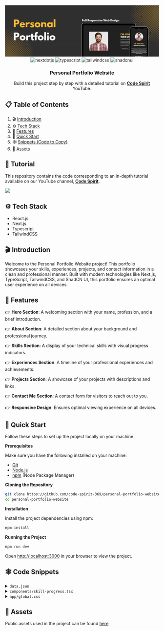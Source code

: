 <div align="center">
  <br />
    <a href="https://youtu.be/51Hpb76SCII" target="_blank">
      <img src="public/header.png" alt="Project Banner">
    </a>
  <br />

  <div>
    <img src="https://img.shields.io/badge/-Next_JS-black?style=for-the-badge&logoColor=white&logo=nextdotjs&color=000000" alt="nextdotjs" />
    <img src="https://img.shields.io/badge/-TypeScript-black?style=for-the-badge&logoColor=white&logo=typescript&color=3178C6" alt="typescript" />
    <img src="https://img.shields.io/badge/-Tailwind_CSS-black?style=for-the-badge&logoColor=white&logo=tailwindcss&color=06B6D4" alt="tailwindcss" />
    <img src="https://img.shields.io/badge/-ShadCN_UI-black?style=for-the-badge&logoColor=white&logo=shadcnui&color=000000" alt="shadcnui" />
  </div>

  <h3 align="center">Personal Portfolio Website</h3>

<div align="center">
     Build this project step by step with a detailed tutorial on <a href="https://www.youtube.com/@codespirit369/videos" target="_blank"><b>Code Spirit</b></a> YouTube. 
    </div>
</div>

## 📋 <a name="table">Table of Contents</a>

1. 🎬 [Introduction](#introduction)
2. ⚙️ [Tech Stack](#tech-stack)
3. 🔋 [Features](#features)
4. 🚀 [Quick Start](#quick-start)
5. 🕸️ [Snippets (Code to Copy)](#snippets)
6. 🔗 [Assets](#links)

## 🚨 Tutorial

This repository contains the code corresponding to an in-depth tutorial available on our YouTube channel, <a href="https://www.youtube.com/@codespirit369/videos" target="_blank"><b>Code Spirit</b></a>.

<a href="https://youtu.be/51Hpb76SCII" target="_blank"><img src="https://github.com/sujatagunale/EasyRead/assets/151519281/1736fca5-a031-4854-8c09-bc110e3bc16d" /></a>

## <a name="tech-stack">⚙️ Tech Stack</a>

- React.js
- Next.js
- Typescript
- TailwindCSS

## <a name="introduction">🎬 Introduction</a>

Welcome to the Personal Portfolio Website project! This portfolio showcases your skills, experiences, projects, and contact information in a clean and professional manner. Built with modern technologies like Next.js, TypeScript, TailwindCSS, and ShadCN UI, this portfolio ensures an optimal user experience on all devices.

## <a name="features">🔋 Features</a>

👉 **Hero Section**: A welcoming section with your name, profession, and a brief introduction.

👉 **About Section**: A detailed section about your background and professional journey.

👉 **Skills Section**: A display of your technical skills with visual progress indicators.

👉 **Experiences Section**: A timeline of your professional experiences and achievements.

👉 **Projects Section**: A showcase of your projects with descriptions and links.

👉 **Contact Me Section**: A contact form for visitors to reach out to you.

👉 **Responsive Design**: Ensures optimal viewing experience on all devices.

## <a name="quick-start">🚀 Quick Start</a>

Follow these steps to set up the project locally on your machine.

**Prerequisites**

Make sure you have the following installed on your machine:

- [Git](https://git-scm.com/)
- [Node.js](https://nodejs.org/en)
- [npm](https://www.npmjs.com/) (Node Package Manager)

**Cloning the Repository**

```bash
git clone https://github.com/code-spirit-369/personal-portfolio-website.git
cd personal-portfolio-website
```

**Installation**

Install the project dependencies using npm:

```bash
npm install
```

**Running the Project**

```bash
npm run dev
```

Open [http://localhost:3000](http://localhost:3000) in your browser to view the project.

## <a name="snippets">🕸️ Code Snippets</a>

<details>
<summary><code>data.json</code></summary>

```typescript
{
  "name": "John Doe",
  "role": "Web Developer",
  "bio": "A passionate web developer with expertise in creating dynamic and responsive web applications. With 8 years of experience in the industry, I have honed my skills in various technologies including HTML, CSS, JavaScript, React.js, and Next.js.",
  "first_name": "John",
  "last_name": "Doe",
  "age": 30,
  "nationality": "American",
  "location": "New York, USA",
  "phone": "+1 234 567 890",
  "email": "johndoe@example.com",
  "github_handle": "johndoe",
  "languages": ["English", "Spanish"],
  "years_of_experience": 8,
  "projects_completed": 50,
  "happy_customers": 40,
  "awards_gained": 5,
  "skills": [
    {
      "skill": "HTML",
      "percentage": 90
    },
    {
      "skill": "CSS",
      "percentage": 85
    },
    {
      "skill": "JavaScript",
      "percentage": 80
    },
    {
      "skill": "React.js",
      "percentage": 75
    },
    {
      "skill": "Next.js",
      "percentage": 70
    },
    {
      "skill": "Node.js",
      "percentage": 65
    },
    {
      "skill": "MongoDB",
      "percentage": 60
    }
  ],
  "experiences": [
    {
      "year": "2020-Present",
      "title": "Senior Web Developer",
      "company": "Tech Solutions Inc.",
      "description": "Led a team of developers to create responsive web applications. Enhanced user experience through innovative design and implementation."
    },
    {
      "year": "2017-2020",
      "title": "Web Developer",
      "company": "Creative Minds LLC",
      "description": "Developed and maintained websites for various clients. Collaborated with designers to bring creative concepts to life."
    },
    {
      "year": "2015-2017",
      "title": "Junior Web Developer",
      "company": "Web Solutions Ltd.",
      "description": "Assisted in the development of web applications. Gained experience in front-end and back-end technologies."
    },
    {
      "year": "2013-2017",
      "title": "Bachelor of Science in Computer Science",
      "company": "University of Technology",
      "description": "Graduated with honors. Focused on web development and software engineering."
    }
  ],
  "projects": [
    {
      "imageUrl": "/images/1.png",
      "title": "ChatBot",
      "url": "https://www.example.com/chatbot"
    },
    {
      "imageUrl": "/images/2.png",
      "title": "AI Image Generator",
      "url": "https://www.example.com/image-generator"
    },
    {
      "imageUrl": "/images/3.png",
      "title": "Weather App",
      "url": "https://www.example.com/weather-app"
    }
  ],
  "social_links": [
    {
      "icon": "/images/linkedin.svg",
      "url": "https://www.linkedin.com/in/johndoe"
    },
    {
      "icon": "/images/twitter.svg",
      "url": "https://www.twitter.com/johndoe"
    },
    {
      "icon": "/images/github.svg",
      "url": "https://www.github.com/johndoe"
    },
    {
      "icon": "/images/instagram.svg",
      "url": "https://www.instagram.com/johndoe"
    }
  ]
}

```

</details>

<details>
<summary><code>components/skill-progress.tsx</code></summary>

```typescript
"use client";

import {
  Label,
  PolarGrid,
  PolarRadiusAxis,
  RadialBar,
  RadialBarChart,
} from "recharts";
import { ChartContainer } from "@/components/ui/chart";
import { Card, CardContent } from "@/components/ui/card";

type Props = {
  skill: {
    skill: string;
    percentage: number;
  };
};

export function SkillProgress({ skill }: Props) {
  const chartData = [{ percentage: skill.percentage, fill: "#fcbc30" }];

  return (
    <Card className="flex flex-col bg-transparent border-none">
      <CardContent className="flex-1 pb-0">
        <ChartContainer
          config={{}}
          className="mx-auto aspect-square max-h-[250px]"
        >
          <RadialBarChart
            data={chartData}
            startAngle={90}
            endAngle={90 + 3.6 * chartData[0].percentage}
            innerRadius={80}
            outerRadius={110}
          >
            <PolarGrid
              gridType="circle"
              radialLines={false}
              stroke="none"
              className="first:fill-[#4A4A4A] last:fill-[#222222]"
              polarRadius={[86, 74]}
            />
            <RadialBar dataKey="percentage" />
            <PolarRadiusAxis tick={false} tickLine={false} axisLine={false}>
              <Label
                content={({ viewBox }) => {
                  if (viewBox && "cx" in viewBox && "cy" in viewBox) {
                    return (
                      <text
                        x={viewBox.cx}
                        y={viewBox.cy}
                        textAnchor="middle"
                        dominantBaseline="middle"
                      >
                        <tspan
                          x={viewBox.cx}
                          y={viewBox.cy}
                          className="fill-white text-4xl font-semibold"
                        >
                          {chartData[0].percentage.toLocaleString()}%
                        </tspan>
                      </text>
                    );
                  }
                }}
              />
            </PolarRadiusAxis>
          </RadialBarChart>
        </ChartContainer>

        <p className="text-center text-white text-2xl">{skill.skill}</p>
      </CardContent>
    </Card>
  );
}
```

</details>

<details>
<summary><code>app/global.css</code></summary>

```typescript
@tailwind base;
@tailwind components;
@tailwind utilities;

@layer base {
  :root {
    --background: 0 0% 100%;
    --foreground: 222.2 84% 4.9%;
    --card: 0 0% 100%;
    --card-foreground: 222.2 84% 4.9%;
    --popover: 0 0% 100%;
    --popover-foreground: 222.2 84% 4.9%;
    --primary: 222.2 47.4% 11.2%;
    --primary-foreground: 210 40% 98%;
    --secondary: 210 40% 96.1%;
    --secondary-foreground: 222.2 47.4% 11.2%;
    --muted: 210 40% 96.1%;
    --muted-foreground: 215.4 16.3% 46.9%;
    --accent: 210 40% 96.1%;
    --accent-foreground: 222.2 47.4% 11.2%;
    --destructive: 0 84.2% 60.2%;
    --destructive-foreground: 210 40% 98%;
    --border: 214.3 31.8% 91.4%;
    --input: 214.3 31.8% 91.4%;
    --ring: 222.2 84% 4.9%;
    --radius: 0.5rem;
    --chart-1: 12 76% 61%;
    --chart-2: 173 58% 39%;
    --chart-3: 197 37% 24%;
    --chart-4: 43 74% 66%;
    --chart-5: 27 87% 67%;
  }

  .dark {
    --background: 222.2 84% 4.9%;
    --foreground: 210 40% 98%;
    --card: 222.2 84% 4.9%;
    --card-foreground: 210 40% 98%;
    --popover: 222.2 84% 4.9%;
    --popover-foreground: 210 40% 98%;
    --primary: 210 40% 98%;
    --primary-foreground: 222.2 47.4% 11.2%;
    --secondary: 217.2 32.6% 17.5%;
    --secondary-foreground: 210 40% 98%;
    --muted: 217.2 32.6% 17.5%;
    --muted-foreground: 215 20.2% 65.1%;
    --accent: 217.2 32.6% 17.5%;
    --accent-foreground: 210 40% 98%;
    --destructive: 0 62.8% 30.6%;
    --destructive-foreground: 210 40% 98%;
    --border: 217.2 32.6% 17.5%;
    --input: 217.2 32.6% 17.5%;
    --ring: 212.7 26.8% 83.9%;
    --chart-1: 220 70% 50%;
    --chart-2: 160 60% 45%;
    --chart-3: 30 80% 55%;
    --chart-4: 280 65% 60%;
    --chart-5: 340 75% 55%;
  }
}

@layer base {
  * {
    @apply border-border;
  }
  body {
    @apply bg-background text-foreground;
  }
}

@layer utilities {
  /* Hide scrollbar for Chrome, Safari and Opera */
  .no-scrollbar::-webkit-scrollbar {
    display: none;
  }
  /* Hide scrollbar for IE, Edge and Firefox */
  .no-scrollbar {
    -ms-overflow-style: none; /* IE and Edge */
    scrollbar-width: none; /* Firefox */
  }
}
```

</details>

## <a name="links">🔗 Assets</a>

Public assets used in the project can be found [here](https://drive.google.com/file/d/13VjpPnSMjoKnGh47EwOADTSXF5VkGfJR/view?usp=sharing)
